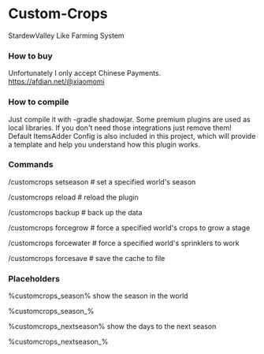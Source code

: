 # Custom-Crops
StardewValley Like Farming System

### How to buy
Unfortunately I only accept Chinese Payments.
https://afdian.net/@xiaomomi

### How to compile
Just compile it with -gradle shadowjar. Some premium plugins are used as 
local libraries. If you don't need those integrations just remove them!
Default ItemsAdder Config is also included in this project, which will 
provide a template and help you understand how this plugin works.

### Commands

/customcrops setseason <world> <season> # set a specified world's season

/customcrops reload # reload the plugin

/customcrops backup # back up the data

/customcrops forcegrow <world> # force a specified world's crops to grow a stage

/customcrops forcewater <world> # force a specified world's sprinklers to work

/customcrops forcesave <file> # save the cache to file

### Placeholders

%customcrops_season% show the season in the world

%customcrops_season_<world>%

%customcrops_nextseason% show the days to the next season

%customcrops_nextseason_<world>%
